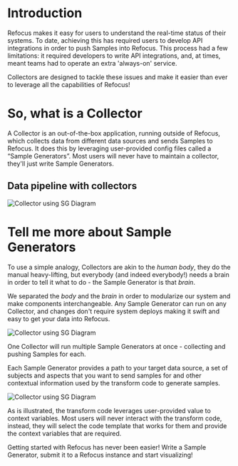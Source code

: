 # Introduction

Refocus makes it easy for users to understand the real-time status of their systems. To date, achieving this has required users to develop API integrations in order to push Samples into Refocus. This process had a few limitations: it required developers to write API integrations, and, at times, meant teams had to operate an extra 'always-on' service. 

Collectors are designed to tackle these issues and make it easier than ever to leverage all the capabilities of Refocus!

# So, what is a Collector 

A Collector is an out-of-the-box application, running outside of Refocus, which collects data from different data sources and sends Samples to Refocus. It does this by leveraging user-provided config files called a “Sample Generators”.
Most users will never have to maintain a collector, they'll just write Sample Generators.

## Data pipeline with collectors

![Collector using SG Diagram](../assets/CollectorDataflow.jpeg)

# Tell me more about Sample Generators

To use a simple analogy, Collectors are akin to the *human* *body*, they do the manual heavy-lifting, but everybody (and indeed everybody!) needs a brain in order to tell it what to do - the Sample Generator is that *brain*. 

We separated the *body* and the *brain* in order to modularize our system and make components interchangeable. Any Sample Generator can run on any Collector, and changes don't require system deploys making it swift and easy to get your data into Refocus.

![Collector using SG Diagram](../assets/CollectorSGDiagram.jpeg)

One Collector will run multiple Sample Generators at once - collecting and pushing Samples for each.

Each Sample Generator provides a path to your target data source, a set of subjects and aspects that you want to send samples for and other contextual information used by the transform code to generate samples.

![Collector using SG Diagram](../assets/SGDiagram.jpeg)

As is illustrated, the transform code leverages user-provided value to context variables. Most users will never interact with the transform code, instead, they will select the code template that works for them and provide the context variables that are required. 

Getting started with Refocus has never been easier! Write a Sample Generator, submit it to a Refocus instance and start visualizing!